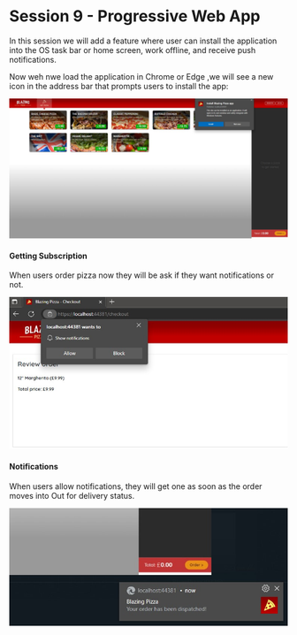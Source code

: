 # Session 9 - Progressive Web App

In this session we will add a feature where user can install the application into the OS task bar or home screen, work offline, and receive push notifications.

 Now weh nwe load the application in Chrome or Edge ,we will see a new icon in the address bar that prompts users to install the app:
 
![](/images/session-9/pwa.jpeg)

#### Getting Subscription

When users order pizza now they will be ask if they want notifications or not.

![](/images/session-9/pwa2.jpg)

#### Notifications

When users allow notifications, they will get one  as soon as the order moves into Out for delivery status.

![](/images/session-9/pwa3.jpg)
